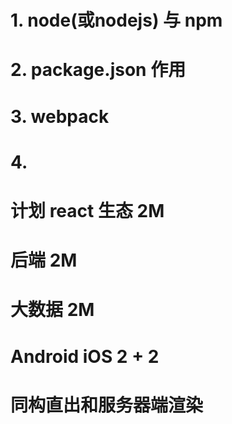 
# 1. node(或nodejs) 与 npm

# 2. package.json 作用

# 3. webpack

# 4. 


# 计划 react 生态 2M

# 后端 2M

# 大数据 2M

# Android iOS 2 + 2 

# 同构直出和服务器端渲染